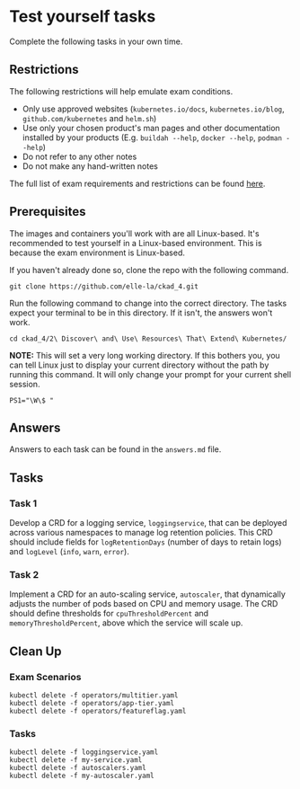 # Test yourself tasks

Complete the following tasks in your own time.

## Restrictions

The following restrictions will help emulate exam conditions.

- Only use approved websites (`kubernetes.io/docs`, `kubernetes.io/blog`, `github.com/kubernetes` and `helm.sh`)
- Use only your chosen product's man pages and other documentation installed by your products (E.g. `buildah --help`, `docker --help`, `podman --help`)
- Do not refer to any other notes
- Do not make any hand-written notes

The full list of exam requirements and restrictions can be found [here](https://docs.linuxfoundation.org/tc-docs/certification/lf-handbook2/exam-rules-and-policies).

## Prerequisites

The images and containers you'll work with are all Linux-based. It's recommended to test yourself in a Linux-based environment. This is because the exam environment is Linux-based.

If you haven't already done so, clone the repo with the following command.

```
git clone https://github.com/elle-la/ckad_4.git
```

Run the following command to change into the correct directory. The tasks expect your terminal to be in this directory. If it isn't, the answers won't work.

```
cd ckad_4/2\ Discover\ and\ Use\ Resources\ That\ Extend\ Kubernetes/
```

**NOTE:** This will set a very long working directory. If this bothers you, you can tell Linux just to display your current directory without the path by running this command. It will only change your prompt for your current shell session.

```
PS1="\W\$ "
```

## Answers

Answers to each task can be found in the `answers.md` file.

## Tasks

### Task 1

Develop a CRD for a logging service, `loggingservice`, that can be deployed across various namespaces to manage log retention policies. This CRD should include fields for `logRetentionDays` (number of days to retain logs) and `logLevel` (`info`, `warn`, `error`).

### Task 2

Implement a CRD for an auto-scaling service, `autoscaler`, that dynamically adjusts the number of pods based on CPU and memory usage. The CRD should define thresholds for `cpuThresholdPercent` and `memoryThresholdPercent`, above which the service will scale up.

## Clean Up

### Exam Scenarios

```
kubectl delete -f operators/multitier.yaml
kubectl delete -f operators/app-tier.yaml
kubectl delete -f operators/featureflag.yaml
```

### Tasks

```
kubectl delete -f loggingservice.yaml
kubectl delete -f my-service.yaml
kubectl delete -f autoscalers.yaml
kubectl delete -f my-autoscaler.yaml
```
